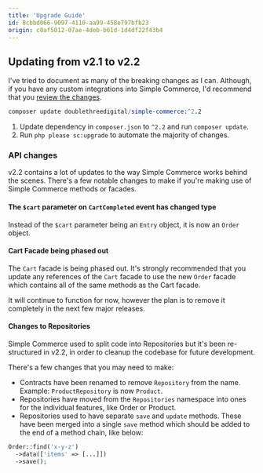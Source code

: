 ```yaml
---
title: 'Upgrade Guide'
id: 8cbbd066-9097-4110-aa99-458e797bfb23
origin: c0af5012-07ae-4deb-b61d-1d4df22f43b4
---
```

## Updating from v2.1 to v2.2

I've tried to document as many of the breaking changes as I can. Although, if you have any custom integrations into Simple Commerce, I'd recommend that you [review the changes](https://github.com/doublethreedigital/simple-commerce/compare/master...v2.2-dev).

```s
composer update doublethreedigital/simple-commerce:^2.2
```

1. Update dependency in `composer.json` to `^2.2` and run `composer update`.
2. Run `php please sc:upgrade` to automate the majority of changes.

### API changes
v2.2 contains a lot of updates to the way Simple Commerce works behind the scenes. There's a few notable changes to make if you're making use of Simple Commerce methods or facades.

#### The `$cart` parameter on `CartCompleted` event has changed type

Instead of the `$cart` parameter being an `Entry` object, it is now an `Order` object.

#### Cart Facade being phased out

The `Cart` facade is being phased out. It's strongly recommended that you update any references of the `Cart` facade to use the new `Order` facade which contains all of the same methods as the Cart facade.

It will continue to function for now, however the plan is to remove it completely in the next few major releases.

#### Changes to Repositories

Simple Commerce used to split code into Repositories but it's been re-structured in v2.2, in order to cleanup the codebase for future development.

There's a few changes that you may need to make:

* Contracts have been renamed to remove `Repository` from the name. Example: `ProductRepository` is now `Product`.
* Repositories have moved from the `Repositories` namespace into ones for the individual features, like Order or Product.
* Repositories used to have separate `save` and `update` methods. These have been merged into a single `save` method which should be added to the end of a method chain, like below:

```php
Order::find('x-y-z')
  ->data(['items' => [...]])
  ->save();
```
